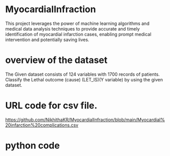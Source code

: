 # MyocardialInfraction
 This project leverages the power of machine learning algorithms and medical data analysis techniques to provide accurate and timely identification of myocardial infarction cases, enabling prompt medical intervention and potentially saving lives.
# overview of the dataset
The Given dataset consists of 124 variables with 1700 records of patients. Classify the Lethal outcome (cause) (LET_IS)(Y variable) by using the given dataset.
# URL code for csv file.
https://github.com/NikhithaKR/MyocardialInfraction/blob/main/Myocardial%20infarction%20complications.csv
# python code

